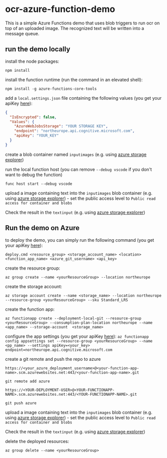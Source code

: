# ocr-azure-function-demo
This is a simple Azure Functions demo that uses blob triggers to run ocr on top of an uploaded image. The recognized text will be written into a message queue.

## run the demo locally
install the node packages: 

 ```npm install```

install the function runtime (run the command in an elevated shell):

 ```npm install -g azure-functions-core-tools```

add a `local.settings.json` file containing the following values (you get your apiKey [here](https://azure.microsoft.com/en-us/try/cognitive-services/?api=computer-vision)):

```json
{
  "IsEncrypted": false,
  "Values": {
    "AzureWebJobsStorage": "YOUR STORAGE KEY",
    "endpoint": "northeurope.api.cognitive.microsoft.com",
    "apiKey": "YOUR_KEY"
  }
}
```

create a blob container named `inputimages` (e.g. using [azure storage explorer](https://azure.microsoft.com/en-us/features/storage-explorer/))

run the local function host (you can remove `--debug vscode` if you don't want to debug the function)

```func host start --debug vscode```

upload a image containing text into the `inputimages` blob container (e.g. using [azure storage explorer](https://azure.microsoft.com/en-us/features/storage-explorer/)) - set the public access level to `Public read access for container and blobs`

Check the result in the `textinput` (e.g. using [azure storage explorer](https://azure.microsoft.com/en-us/features/storage-explorer/))

## Run the demo on Azure

to deploy the demo, you can simply run the following command (you get your apiKey [here](https://azure.microsoft.com/en-us/try/cognitive-services/?api=computer-vision)):

```deploy.cmd <resource_group> <storage_account_name> <location> <function_app_name> <azure_git_username> <api_key>```

create the resource group:

```az group create --name <yourResourceGroup> --location northeurope```

create the storage account:

```az storage account create --name <storage_name> --location northeurope --resource-group <yourResourceGroup> --sku Standard_LRS```

create the function app:

```az functionapp create --deployment-local-git --resource-group <yourResourceGroup> --consumption-plan-location northeurope --name <app_name> --storage-account  <storage_name>```

configure the app settings (you get your apiKey [here](https://azure.microsoft.com/en-us/try/cognitive-services/?api=computer-vision)):
```az functionapp config appsettings set --resource-group <yourResourceGroup> --name <pp_name> --settings apiKey=<your_key> endpoint=northeurope.api.cognitive.microsoft.com```

create a git remote and push the repo to azure

```https://<your_azure_deployment_username>@<your-function-app-name>.scm.azurewebsites.net:443/<your-function-app-name>.git```

```git remote add azure```

```https://<YOUR-DEPLOYMENT-USER>@<YOUR-FUNCTIONAPP-NAME>.scm.azurewebsites.net:443/<YOUR-FUNCTIONAPP-NAME>.git```

```git push azure```

upload a image containing text into the `inputimages` blob container (e.g. using [azure storage explorer](https://azure.microsoft.com/en-us/features/storage-explorer/)) - set the public access level to `Public read access for container and blobs`

Check the result in the `textinput` (e.g. using [azure storage explorer](https://azure.microsoft.com/en-us/features/storage-explorer/))

delete the deployed resources:

```az group delete --name <yourResourceGroup>```
